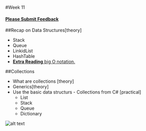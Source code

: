 #Week 11

#### [Please Submit Feedback][1]


##Recap on Data Structures[theory]
- Stack
- Queue
- LinkidList
- HashTable
- [**Extra Reading** big O notation.][2]


##Collections
- What are collections [theory]
- Generics[theory]
- Use the basic data structurs - Collections from C# [practical]
	- List
	- Stack
	- Queue
	- Dictionary


![alt text](https://raw.github.com/TheNightPhoenix/AdvancedProgramming/master/week11/map.png "Class Mind Map")


[1]:https://docs.google.com/forms/d/1-oPlwu_OfXpBWdaN5_UEjuR3cY6MvtqJj_6AtgvwSWc

[2]:http://rob-bell.net/2009/06/a-beginners-guide-to-big-o-notation/